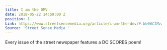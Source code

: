 ```yaml
---
title: I am the DMV
date: 2018-05-22 14:59:00 Z
position: 1
Link: https://www.streetsensemedia.org/article/i-am-the-dmv/#.Ww66C1MvzVo
Source: 'Street Sense Media '
---
```


Every issue of the street newspaper features a DC SCORES poem!